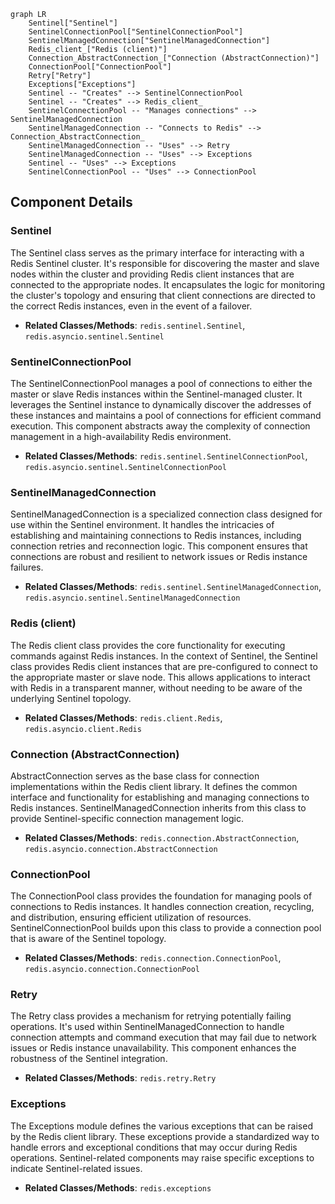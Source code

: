 ```mermaid
graph LR
    Sentinel["Sentinel"]
    SentinelConnectionPool["SentinelConnectionPool"]
    SentinelManagedConnection["SentinelManagedConnection"]
    Redis_client_["Redis (client)"]
    Connection_AbstractConnection_["Connection (AbstractConnection)"]
    ConnectionPool["ConnectionPool"]
    Retry["Retry"]
    Exceptions["Exceptions"]
    Sentinel -- "Creates" --> SentinelConnectionPool
    Sentinel -- "Creates" --> Redis_client_
    SentinelConnectionPool -- "Manages connections" --> SentinelManagedConnection
    SentinelManagedConnection -- "Connects to Redis" --> Connection_AbstractConnection_
    SentinelManagedConnection -- "Uses" --> Retry
    SentinelManagedConnection -- "Uses" --> Exceptions
    Sentinel -- "Uses" --> Exceptions
    SentinelConnectionPool -- "Uses" --> ConnectionPool
```

## Component Details

### Sentinel
The Sentinel class serves as the primary interface for interacting with a Redis Sentinel cluster. It's responsible for discovering the master and slave nodes within the cluster and providing Redis client instances that are connected to the appropriate nodes. It encapsulates the logic for monitoring the cluster's topology and ensuring that client connections are directed to the correct Redis instances, even in the event of a failover.
- **Related Classes/Methods**: `redis.sentinel.Sentinel`, `redis.asyncio.sentinel.Sentinel`

### SentinelConnectionPool
The SentinelConnectionPool manages a pool of connections to either the master or slave Redis instances within the Sentinel-managed cluster. It leverages the Sentinel instance to dynamically discover the addresses of these instances and maintains a pool of connections for efficient command execution. This component abstracts away the complexity of connection management in a high-availability Redis environment.
- **Related Classes/Methods**: `redis.sentinel.SentinelConnectionPool`, `redis.asyncio.sentinel.SentinelConnectionPool`

### SentinelManagedConnection
SentinelManagedConnection is a specialized connection class designed for use within the Sentinel environment. It handles the intricacies of establishing and maintaining connections to Redis instances, including connection retries and reconnection logic. This component ensures that connections are robust and resilient to network issues or Redis instance failures.
- **Related Classes/Methods**: `redis.sentinel.SentinelManagedConnection`, `redis.asyncio.sentinel.SentinelManagedConnection`

### Redis (client)
The Redis client class provides the core functionality for executing commands against Redis instances. In the context of Sentinel, the Sentinel class provides Redis client instances that are pre-configured to connect to the appropriate master or slave node. This allows applications to interact with Redis in a transparent manner, without needing to be aware of the underlying Sentinel topology.
- **Related Classes/Methods**: `redis.client.Redis`, `redis.asyncio.client.Redis`

### Connection (AbstractConnection)
AbstractConnection serves as the base class for connection implementations within the Redis client library. It defines the common interface and functionality for establishing and managing connections to Redis instances. SentinelManagedConnection inherits from this class to provide Sentinel-specific connection management logic.
- **Related Classes/Methods**: `redis.connection.AbstractConnection`, `redis.asyncio.connection.AbstractConnection`

### ConnectionPool
The ConnectionPool class provides the foundation for managing pools of connections to Redis instances. It handles connection creation, recycling, and distribution, ensuring efficient utilization of resources. SentinelConnectionPool builds upon this class to provide a connection pool that is aware of the Sentinel topology.
- **Related Classes/Methods**: `redis.connection.ConnectionPool`, `redis.asyncio.connection.ConnectionPool`

### Retry
The Retry class provides a mechanism for retrying potentially failing operations. It's used within SentinelManagedConnection to handle connection attempts and command execution that may fail due to network issues or Redis instance unavailability. This component enhances the robustness of the Sentinel integration.
- **Related Classes/Methods**: `redis.retry.Retry`

### Exceptions
The Exceptions module defines the various exceptions that can be raised by the Redis client library. These exceptions provide a standardized way to handle errors and exceptional conditions that may occur during Redis operations. Sentinel-related components may raise specific exceptions to indicate Sentinel-related issues.
- **Related Classes/Methods**: `redis.exceptions`

